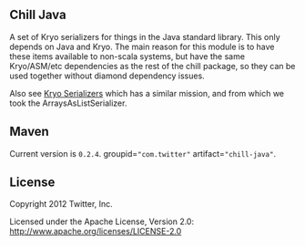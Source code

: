 ## Chill Java

A set of Kryo serializers for things in the Java standard library. This only depends on Java and
Kryo. The main reason for this module is to have these items available to non-scala systems, but
have the same Kryo/ASM/etc dependencies as the rest of the chill package, so they can be used
together without diamond dependency issues.

Also see [Kryo Serializers](https://github.com/magro/kryo-serializers) which has a similar mission,
and from which we took the ArraysAsListSerializer.

## Maven

Current version is `0.2.4`. groupid=`"com.twitter"` artifact=`"chill-java"`.

## License

Copyright 2012 Twitter, Inc.

Licensed under the Apache License, Version 2.0: http://www.apache.org/licenses/LICENSE-2.0

